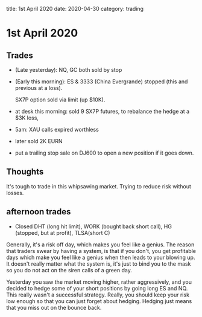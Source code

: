title: 1st April 2020
date: 2020-04-30
category: trading

# 1st April 2020

## Trades

* \(Late yesterday\): NQ, GC both sold by stop
* \(Early this morning\): ES & 3333 \(China Evergrande\) stopped \(this and previous at a loss\).

  SX7P option sold via limit \(up $10K\).

* at desk this morning: sold 9 SX7P futures, to rebalance the hedge at a $3K loss,
* 5am: XAU calls expired worthless
* later sold 2K EURN
* put a trailing stop sale on DJ600 to open a new position if it goes down.

## Thoughts

It's tough to trade in this whipsawing market. Trying to reduce risk without losses.

## afternoon trades

* Closed DHT \(long hit limit\), WORK \(bought back short call\), HG \(stopped, but at profit\), TLSA\(short C\)

Generally, it's a risk off day, which makes you feel like a genius. The reason that traders swear by having a system, is that if you don't, you get profitable days which make you feel like a genius when then leads to your blowing up. It doesn't really matter what the system is, it's just to bind you to the mask so you do not act on the siren calls of a green day.

Yesterday you saw the market moving higher, rather aggressively, and you decided to hedge some of your short positions by going long ES and NQ. This really wasn't a successful strategy. Really, you should keep your risk low enough so that you can just forget about hedging. Hedging just means that you miss out on the bounce back.

